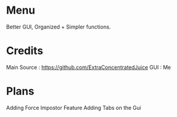 # Menu
Better GUI, Organized + Simpler functions.

# Credits

Main Source : https://github.com/ExtraConcentratedJuice
GUI : Me


# Plans

Adding Force Impostor Feature
Adding Tabs on the Gui
